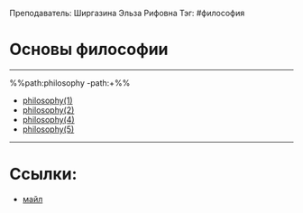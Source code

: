 Преподаватель: Ширгазина Эльза Рифовна
Тэг: #философия
# Основы философии
---
%%path:philosophy -path:+%%
- [philosophy(1)](philosophy(1))
- [philosophy(2)](philosophy(2))
- [philosophy(4)](philosophy(4))
- [philosophy(5)](philosophy(5))

---
# Ссылки:
- [майл](e.shirgazina804@gmail.com)